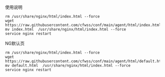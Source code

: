 

使用说明

    rm /usr/share/nginx/html/index.html --force
    wget https://raw.githubusercontent.com/cfwss/conf/main/agent/html/index.html
    mv index.html  /usr/share/nginx/html/index.html --force
    service nginx restart

NG默认页

    rm /usr/share/nginx/html/index.html --force
    wget https://raw.githubusercontent.com/cfwss/conf/main/agent/html/default.html
    mv default.html  /usr/share/nginx/html/index.html --force
    service nginx restart

